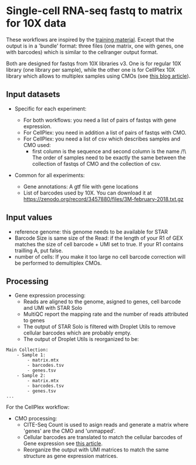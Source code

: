 # Single-cell RNA-seq fastq to matrix for 10X data

These workflows are inspired by the [training material](https://training.galaxyproject.org/training-material/topics/single-cell/tutorials/scrna-preprocessing-tenx/tutorial.html). Except that the output is in a 'bundle' format: three files (one matrix, one with genes, one with barcodes) which is similar to the cellranger output format.

Both are designed for fastqs from 10X libraries v3. One is for regular 10X library (one library per sample), while the other one is for CellPlex 10X library which allows to multiplex samples using CMOs (see [this blog article](https://www.10xgenomics.com/blog/answering-your-questions-about-sample-multiplexing-for-single-cell-gene-expression)).

## Input datasets

- Specific for each experiment:
    - For both workflows: you need a list of pairs of fastqs with gene expression.
    - For CellPlex: you need in addition a list of pairs of fastqs with CMO.
    - For CellPlex: you need a list of csv which describes samples and CMO used:
        - first column is the sequence and second column is the name
    /!\ The order of samples need to be exactly the same between the collection of fastqs of CMO and the collection of csv.

- Common for all experiments:
    - Gene annotations: A gtf file with gene locations
    - List of barcodes used by 10X. You can download it at https://zenodo.org/record/3457880/files/3M-february-2018.txt.gz

## Input values

- reference genome: this genome needs to be available for STAR
- Barcode Size is same size of the Read: if the length of your R1 of GEX matches the size of cell barcode + UMI set to true. If your R1 contains trailling A, put false.
- number of cells: If you make it too large no cell barcode correction will be performed to demultiplex CMOs.

## Processing
- Gene expression processing:
    - Reads are aligned to the genome, asigned to genes, cell barcode and UMI with STAR Solo
    - MultiQC report the mapping rate and the number of reads attributed to genes
    - The output of STAR Solo is filtered with Droplet Utils to remove cellular barcodes which are probably empty.
    - The output of Droplet Utils is reorganized to be:
```
Main Collection:
    - Sample 1:
        - matrix.mtx
        - barcodes.tsv
        - genes.tsv
    - Sample 2:
        - matrix.mtx
        - barcodes.tsv
        - genes.tsv
...
```
For the CellPlex workflow:
- CMO processing:
    - CITE-Seq Count is used to asign reads and generate a matrix where 'genes' are the CMO and 'unmapped'.
    - Cellular barcodes are translated to match the cellular barcodes of Gene expression see [this article](https://kb.10xgenomics.com/hc/en-us/articles/360031133451-Why-is-there-a-discrepancy-in-the-3M-february-2018-txt-barcode-whitelist-).
    - Reorganize the output with UMI matrices to match the same structure as gene expression matrices.
